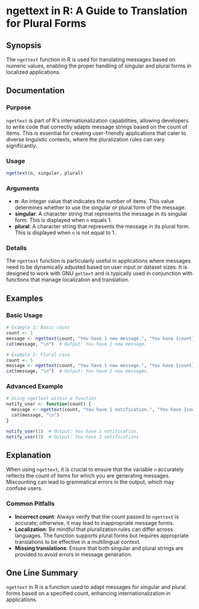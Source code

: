<!--
Meta Description: # ngettext in R: A Guide to Translation for Plural Forms ## Synopsis The `ngettext` function in R is used for translating messages based on numeric va...
Meta Keywords: message, count, ngettext, you, plural
-->

# ngettext in R: A Guide to Translation for Plural Forms

## Synopsis
The `ngettext` function in R is used for translating messages based on numeric values, enabling the proper handling of singular and plural forms in localized applications.

## Documentation
### Purpose
`ngettext` is part of R's internationalization capabilities, allowing developers to write code that correctly adapts message strings based on the count of items. This is essential for creating user-friendly applications that cater to diverse linguistic contexts, where the pluralization rules can vary significantly.

### Usage
```R
ngettext(n, singular, plural)
```

### Arguments
- **n**: An integer value that indicates the number of items. This value determines whether to use the singular or plural form of the message.
- **singular**: A character string that represents the message in its singular form. This is displayed when `n` equals 1.
- **plural**: A character string that represents the message in its plural form. This is displayed when `n` is not equal to 1.

### Details
The `ngettext` function is particularly useful in applications where messages need to be dynamically adjusted based on user input or dataset sizes. It is designed to work with GNU `gettext` and is typically used in conjunction with functions that manage localization and translation.

## Examples
### Basic Usage
```R
# Example 1: Basic count
count <- 1
message <- ngettext(count, "You have 1 new message.", "You have {count} new messages.")
cat(message, "\n")  # Output: You have 1 new message.

# Example 2: Plural case
count <- 5
message <- ngettext(count, "You have 1 new message.", "You have {count} new messages.")
cat(message, "\n")  # Output: You have 5 new messages.
```

### Advanced Example
```R
# Using ngettext within a function
notify_user <- function(count) {
  message <- ngettext(count, "You have 1 notification.", "You have {count} notifications.")
  cat(message, "\n")
}

notify_user(1)  # Output: You have 1 notification.
notify_user(3)  # Output: You have 3 notifications.
```

## Explanation
When using `ngettext`, it is crucial to ensure that the variable `n` accurately reflects the count of items for which you are generating messages. Miscounting can lead to grammatical errors in the output, which may confuse users.

### Common Pitfalls
- **Incorrect count**: Always verify that the count passed to `ngettext` is accurate; otherwise, it may lead to inappropriate message forms.
- **Localization**: Be mindful that pluralization rules can differ across languages. The function supports plural forms but requires appropriate translations to be effective in a multilingual context.
- **Missing translations**: Ensure that both singular and plural strings are provided to avoid errors in message generation.

## One Line Summary
`ngettext` in R is a function used to adapt messages for singular and plural forms based on a specified count, enhancing internationalization in applications.